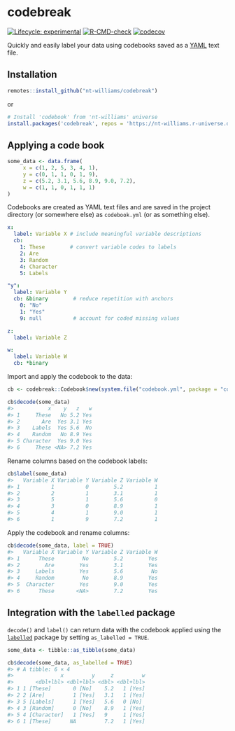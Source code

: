 
<!-- README.md is generated from README.Rmd. Please edit that file -->

# codebreak

<!-- badges: start -->

[![Lifecycle:
experimental](https://img.shields.io/badge/lifecycle-experimental-orange.svg)](https://lifecycle.r-lib.org/articles/stages.html#experimental)
[![R-CMD-check](https://github.com/nt-williams/dictionary/workflows/R-CMD-check/badge.svg)](https://github.com/nt-williams/codebreak/actions)
[![codecov](https://codecov.io/gh/nt-williams/codebreak/branch/main/graph/badge.svg?token=QGGA7OE5UY)](https://codecov.io/gh/nt-williams/codebreak)

<!-- badges: end -->

Quickly and easily label your data using codebooks saved as a
[YAML](https://yaml.org/) text file.

## Installation

``` r
remotes::install_github("nt-williams/codebreak")
```

or

``` r
# Install 'codebook' from 'nt-williams' universe
install.packages('codebreak', repos = 'https://nt-williams.r-universe.dev')
```

## Applying a code book

``` r
some_data <- data.frame(
     x = c(1, 2, 5, 3, 4, 1),
     y = c(0, 1, 1, 0, 1, 9), 
     z = c(5.2, 3.1, 5.6, 8.9, 9.0, 7.2), 
     w = c(1, 1, 0, 1, 1, 1)
)
```

Codebooks are created as YAML text files and are saved in the project
directory (or somewhere else) as `codebook.yml` (or as something else).

``` yaml
x:
  label: Variable X # include meaningful variable descriptions
  cb:
    1: These        # convert variable codes to labels
    2: Are
    3: Random
    4: Character
    5: Labels

"y":
  label: Variable Y
  cb: &binary        # reduce repetition with anchors
    0: "No"
    1: "Yes"
    9: null          # account for coded missing values

z:
  label: Variable Z

w:
  label: Variable W
  cb: *binary
```

Import and apply the codebook to the data:

``` r
cb <- codebreak::Codebook$new(system.file("codebook.yml", package = "codebreak"))

cb$decode(some_data)
#>           x    y   z   w
#> 1     These   No 5.2 Yes
#> 2       Are  Yes 3.1 Yes
#> 3    Labels  Yes 5.6  No
#> 4    Random   No 8.9 Yes
#> 5 Character  Yes 9.0 Yes
#> 6     These <NA> 7.2 Yes
```

Rename columns based on the codebook labels:

``` r
cb$label(some_data)
#>   Variable X Variable Y Variable Z Variable W
#> 1          1          0        5.2          1
#> 2          2          1        3.1          1
#> 3          5          1        5.6          0
#> 4          3          0        8.9          1
#> 5          4          1        9.0          1
#> 6          1          9        7.2          1
```

Apply the codebook and rename columns:

``` r
cb$decode(some_data, label = TRUE)
#>   Variable X Variable Y Variable Z Variable W
#> 1      These         No        5.2        Yes
#> 2        Are        Yes        3.1        Yes
#> 3     Labels        Yes        5.6         No
#> 4     Random         No        8.9        Yes
#> 5  Character        Yes        9.0        Yes
#> 6      These       <NA>        7.2        Yes
```

## Integration with the `labelled` package

`decode()` and `label()` can return data with the codebook applied using
the [`labelled`](https://CRAN.R-project.org/package=labelled) package by
setting `as_labelled = TRUE`.

``` r
some_data <- tibble::as_tibble(some_data)

cb$decode(some_data, as_labelled = TRUE)
#> # A tibble: 6 × 4
#>               x         y     z         w
#>       <dbl+lbl> <dbl+lbl> <dbl> <dbl+lbl>
#> 1 1 [These]       0 [No]    5.2   1 [Yes]
#> 2 2 [Are]         1 [Yes]   3.1   1 [Yes]
#> 3 5 [Labels]      1 [Yes]   5.6   0 [No] 
#> 4 3 [Random]      0 [No]    8.9   1 [Yes]
#> 5 4 [Character]   1 [Yes]   9     1 [Yes]
#> 6 1 [These]      NA         7.2   1 [Yes]
```
